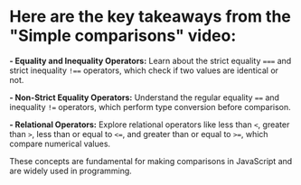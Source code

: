 # Here are the key takeaways from the "Simple comparisons" video:

**- Equality and Inequality Operators:** Learn about the strict equality `===` and strict inequality `!==` operators, which check if two values are identical or not.

**- Non-Strict Equality Operators:** Understand the regular equality `==` and inequality `!=` operators, which perform type conversion before comparison.

**- Relational Operators:** Explore relational operators like less than `<`, greater than `>`, less than or equal to `<=`, and greater than or equal to `>=`, which compare numerical values.

These concepts are fundamental for making comparisons in JavaScript and are widely used in programming.